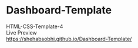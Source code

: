 # Dashboard-Template
HTML-CSS-Template-4
<br>
Live Preview
<br>
https://shehabsobhi.github.io/Dashboard-Template/ 
